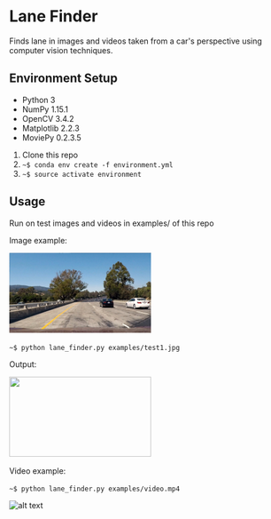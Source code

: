 # Lane Finder

Finds lane in images and videos taken from a car's perspective using  
computer vision techniques.

## Environment Setup

* Python 3
* NumPy 1.15.1
* OpenCV 3.4.2
* Matplotlib 2.2.3
* MoviePy 0.2.3.5

1. Clone this repo
2. ```~$ conda env create -f environment.yml```  
3. ```~$ source activate environment```

## Usage

Run on test images and videos in examples/ of this repo

Image example:

<img src="./examples/test1.jpg" width="256" height="144"/>

```~$ python lane_finder.py examples/test1.jpg```

Output:

<img src="./examples/test1_output.jpg" width="256" height="144"/>

Video example:

```~$ python lane_finder.py examples/video.mp4```

![alt text](./examples/video_output.gif)

